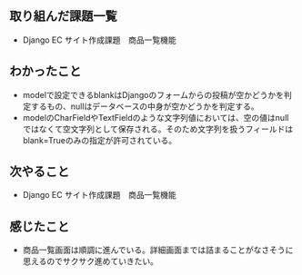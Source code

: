 ## 取り組んだ課題一覧 
- Django EC サイト作成課題　商品一覧機能
## わかったこと
- modelで設定できるblankはDjangoのフォームからの投稿が空かどうかを判定するもの、nullはデータベースの中身が空かどうかを判定する。
- modelのCharFieldやTextFieldのような文字列値においては、空の値はnullではなくて空文字列として保存される。そのため文字列を扱うフィールドはblank=Trueのみの指定が許可されている。
## 次やること  
- Django EC サイト作成課題　商品一覧機能
## 感じたこと 
- 商品一覧画面は順調に進んでいる。詳細画面までは詰まることがなさそうに思えるのでサクサク進めていきたい。